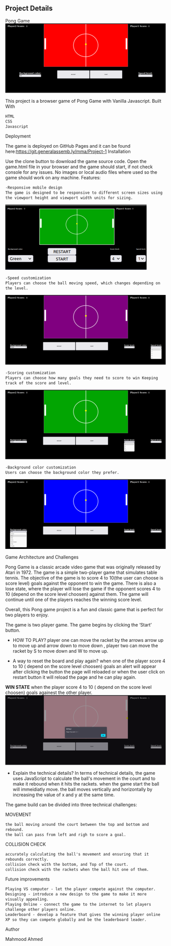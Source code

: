 ## Project Details

Pong Game
![Alt text](<Screenshot from 2023-07-12 16-11-36.png>)

This project is a browser game of Pong Game with Vanilla Javascript.
Built With

    HTML
    CSS
    Javascript

Deployment

The game is deployed on GitHub Pages and it can be found here:https://git.generalassemb.ly/mma/Project-1
Installation

Use the clone button to download the game source code. Open the game.html file in your browser and the game should start, if not check console for any issues. No images or local audio files where used so the game should work on any machine.
Features:

    -Responsive mobile design
    The game is designed to be responsive to different screen sizes using the viewport height and viewport width units for sizing.

![Alt text](<Screenshot from 2023-07-13 09-58-58.png>)

    -Speed customization
    Players can choose the ball moving speed, which changes depending on the level.

![Alt text](<Screenshot from 2023-07-12 16-48-00.png>)

    -Scoring customization
    Players can choose how many goals they need to score to win Keeping track of the score and level.

![Alt text](<Screenshot from 2023-07-12 16-47-42.png>)

    -Background color customization
    Users can choose the background color they prefer.

![Alt text](<Screenshot from 2023-07-12 16-44-32.png>)

Game Architecture and Challenges

Pong Game is a classic arcade video game that was originally released by Atari in 1972. The game is a simple two-player game that simulates table tennis. The objective of the game is to score 4 to 10(the user can choose is score level) goals against the opponent to win the game. There is also a lose state, where the player will lose the game if the opponent scores 4 to 10 (depend on the score level choosen) against them. The game will continue until one of the players reaches the winning score level.

Overall, this Pong game project is a fun and classic game that is perfect for two players to enjoy.

The game is two player game. The game begins by clicking the ‘Start’ button.

- HOW TO PLAY?
  player one can move the racket by the arrows arrow up to move up and arrow down to move down , player two can move the racket by S to move down and W to move up.

- A way to reset the board and play again?
  when one of the player score 4 to 10 ( depend on the score level choosen) goals an alert will appear after clicking the button the page will reloaded or when the user click on restart button it will reload the page and he can play again.

**WIN STATE** when the player score 4 to 10 ( depend on the score level choosen) goals againest the other player.
![Alt text](<Screenshot from 2023-07-12 16-48-49.png>)

- Explain the technical details?
  In terms of technical details, the game uses JavaScript to calculate the ball's movement in the court and to make it rebound when it hits the rackets.
  when the game start the ball will immeidiatly move.
  the ball moves vertically and horizontally by increasing the value of x and y at the same time.

The game build can be divided into three technical challenges:

MOVEMENT

    the ball moving around the court between the top and bottom and rebound.
    the ball can pass from left and righ to score a goal.

COLLISION CHECK

    accurately calculating the ball's movement and ensuring that it rebounds correctly.
    collision check with the bottom, and Top of the court.
    collision check with the rackets when the ball hit one of them.

Future improvements

    Playing VS computer - let the player compete against the computer.
    Designing - introduce a new design to the game to make it more visually appealing.
    Playing Online - connect the game to the internet to let players challenge other players online.
    Leaderboard - develop a feature that gives the winning player online XP so they can compete globally and be the leaderboard leader.

Author

Mahmood Ahmed
